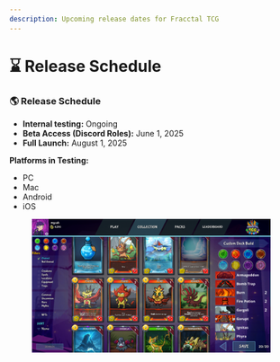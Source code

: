```yaml
---
description: Upcoming release dates for Fracctal TCG
---
```


# ⌛ Release Schedule

### 🌎 Release Schedule

* **Internal testing:** Ongoing
* **Beta Access (Discord Roles):** June 1, 2025
* **Full Launch:** August 1, 2025

**Platforms in Testing:**

* PC
* Mac
* Android
* iOS

<figure><img src="../.gitbook/assets/image (11).png" alt=""><figcaption></figcaption></figure>
